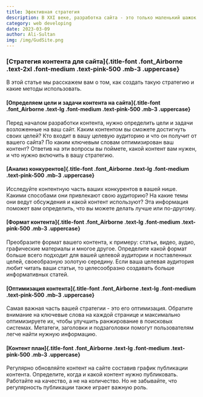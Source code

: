 ```yaml
---
title: Эфективная стратегия
description: В XXI веке, разработка сайта - это только маленький шажок в увеличении продаж. Успех в digital зависит от контента на вашем сайте.
category: web developing
date: 2023-03-09
author: Ali-Sultan
img: /img/GudSite.png
---
```


<!-- more -->

### [Стратегия контента для сайта]{.title-font .font_Airborne .text-2xl .font-medium .text-pink-500 .mb-3 .uppercase}

<div class="w-full md:w-1/2 my-5">
В этой статье мы расскажем вам о том, как создать такую стратегию и какие методы использовать.  
</div>

#### [Определяем цели и задачи контента на сайта]{.title-font .font_Airborne .text-lg .font-medium .text-pink-500 .mb-3 .uppercase} 
Перед началом разработки контента, нужно определить цели и задачи возложенные на ваш сайт. Каким контентом вы сможете достигнуть своих целей? Кто входит в вашу целевую аудиторию и что он получит от вашего сайта? По каким ключевым словам оптимизирован ваш контент? Ответив на эти вопросы вы поймете, какой контент вам нужен, и что нужно включить в вашу стратегию. 
 
#### [Анализ конкурентов]{.title-font .font_Airborne .text-lg .font-medium .text-pink-500 .mb-3 .uppercase}  
Исследуйте контентную часть ваших конкурентов в вашей нише. Какими способами они привлекают свою аудиторию? На какие темы они ведут обсуждения и какой контент используют? Эта информация поможет вам определить, что вы можете делать лучше или по-другому.  
 
#### [Формат контента]{.title-font .font_Airborne .text-lg .font-medium .text-pink-500 .mb-3 .uppercase} 
Преобразите формат вашего контента, к примеру: статьи, видео, аудио, графические материалы и многое другое. Определите какой формат больше всего подходит для вашей целевой аудитории и поставленных целей, своеобразную золотую середину. Если ваша целевая аудитория любит читать ваши статьи, то целесообразно создавать больше информативных статей. 
 
#### [Оптимизация контента]{.title-font .font_Airborne .text-lg .font-medium .text-pink-500 .mb-3 .uppercase} 
Самая важная часть вашей стратегии - это его оптимизация. Обратите внимание на ключевые слова на каждой странице и максимально оптимизируете их, чтобы улучшить ранжирование в поисковых системах. Метатеги, заголовки и подзаголовки помогут пользователям легче найти нужную информацию.  
 
#### [Контент план]{.title-font .font_Airborne .text-lg .font-medium .text-pink-500 .mb-3 .uppercase} 
Регулярно обновляйте контент на сайте составив график публикации контента. Определите, когда и какой контент нужно публиковать. Работайте на качество, а не на количество. Но не забывайте, что регулярность публикации также играет важную роль.